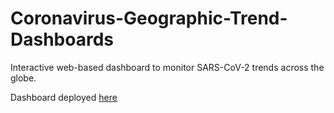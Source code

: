 # Coronavirus-Geographic-Trend-Dashboards
Interactive web-based dashboard to monitor SARS-CoV-2 trends across the globe. 

Dashboard deployed [here](https://sars-cov2-flask.herokuapp.com/)
